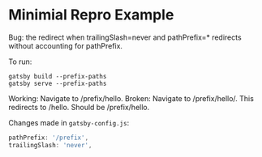 # Minimial Repro Example

Bug: the redirect when trailingSlash=never and pathPrefix=* redirects without accounting for pathPrefix.

To run:
```
gatsby build --prefix-paths
gatsby serve --prefix-paths
```

Working: Navigate to /prefix/hello.
Broken: Navigate to /prefix/hello/. This redirects to /hello. Should be /prefix/hello.

Changes made in `gatsby-config.js`:

```js
pathPrefix: '/prefix',
trailingSlash: 'never',
```

